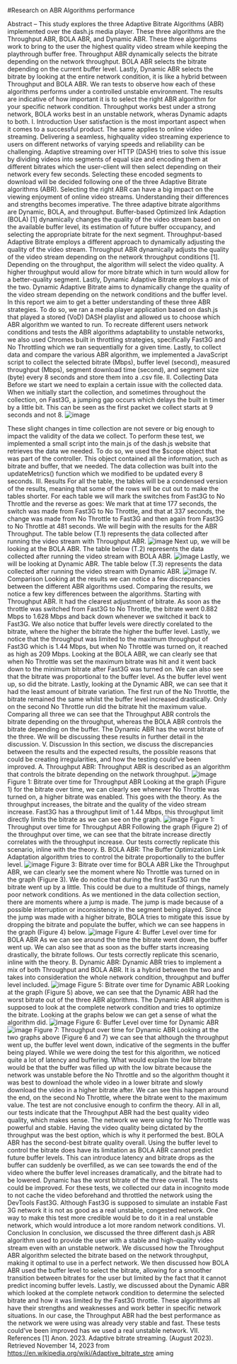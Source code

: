 #Research on ABR Algorithms performance

Abstract – This study explores the three Adaptive
Bitrate Algorithms (ABR) implemented over the
dash.js media player. These three algorithms are
the Throughput ABR, BOLA ABR, and Dynamic
ABR. These three algorithms work to bring to the
user the highest quality video stream while
keeping the playthrough buffer free. Throughput
ABR dynamically selects the bitrate depending on
the network throughput. BOLA ABR selects the
bitrate depending on the current buffer level.
Lastly, Dynamic ABR selects the bitrate by
looking at the entire network condition, it is like a
hybrid between Throughput and BOLA ABR. We
ran tests to observe how each of these algorithms
performs under a controlled unstable
environment. The results are indicative of how
important it is to select the right ABR algorithm
for your specific network condition. Throughput
works best under a strong network, BOLA works
best in an unstable network, wheras Dynamic
adapts to both.
I. Introduction
User satisfaction is the most important aspect when
it comes to a successful product. The same applies to
online video streaming. Delivering a seamless, highquality video streaming experience to users on
different networks of varying speeds and reliability
can be challenging. Adaptive streaming over HTTP
(DASH) tries to solve this issue by dividing videos
into segments of equal size and encoding them at
different bitrates which the user-client will then
select depending on their network every few
seconds. Selecting these encoded segments to
download will be decided following one of the three
Adaptive Bitrate algorithms (ABR). Selecting the
right ABR can have a big impact on the viewing
enjoyment of online video streams. Understanding
their differences and strengths becomes imperative.
The three adaptive bitrate algorithms are Dynamic,
BOLA, and throughput. Buffer-based Optimized link
Adaption (BOLA) [1] dynamically changes the
quality of the video stream based on the available
buffer level, its estimation of future buffer
occupancy, and selecting the appropriate bitrate for
the next segment. Throughput-based Adaptive
Bitrate employs a different approach to dynamically
adjusting the quality of the video stream.
Throughput ABR dynamically adjusts the quality of
the video stream depending on the network
throughput conditions [1]. Depending on the
throughput, the algorithm will select the video
quality. A higher throughput would allow for more
bitrate which in turn would allow for a better-quality
segment. Lastly, Dynamic Adaptive Bitrate employs
a mix of the two. Dynamic Adaptive Bitrate aims to
dynamically change the quality of the video stream
depending on the network conditions and the buffer
level. In this report we aim to get a better
understanding of these three ABR strategies. To do
so, we ran a media player application based on
dash.js that played a stored (VoD) DASH playlist
and allowed us to choose which ABR algorithm we
wanted to run. To recreate different users network
conditions and tests the ABR algorithms adaptability
to unstable networks, we also used Chromes built in
throttling strategies, specifically Fast3G and No
Throttling which we ran sequentially for a given
time. Lastly, to collect data and compare the various
ABR algorithm, we implemented a JavaScript script
to collect the selected bitrate (Mbps), buffer level
(second), measured throughput (Mbps), segment
download time (second), and segment size (byte)
every 8 seconds and store them into a .csv file.
II. Collecting Data
Before we start we need to explain a certain issue
with the collected data. When we initially start the
collection, and sometimes throughout the collection,
on Fast3G, a jumping gap occurs which delays the
built in timer by a little bit. This can be seen as the
first packet we collect starts at 9 seconds and not 8. 
![image](https://github.com/Cocovert1/DASH.js-Research/assets/94801567/d0cf0c1e-6013-4948-9e55-af55c5566c16)


These slight changes in time collection are not
severe or big enough to impact the validity of the
data we collect. To perform these test, we
implemented a small script into the main.js of the
dash.js website that retrieves the data we needed. To
do so, we used the $scope object that was part of the
controller. This object contained all the information,
such as bitrate and buffer, that we needed. The data
collection was built into the updateMetrics()
function which we modified to be updated every 8
seconds.
III. Results
For all the table, the tables will be a condensed
version of the results, meaning that some of the rows
will be cut out to make the tables shorter. For each
table we will mark the switches from Fast3G to No
Throttle and the reverse as goes: We mark that at
time 177 seconds, the switch was made from Fast3G
to No Throttle, and that at 337 seconds, the change
was made from No Throttle to Fast3G and then
again from Fast3G to No Throttle at 481 seconds.
We will begin with the results for the ABR
Throughput. The table below (T.1) represents the
data collected after running the video stream with
Throughput ABR.
![image](https://github.com/Cocovert1/DASH.js-Research/assets/94801567/1673edab-7b45-4a0e-a8a9-9f17eb544844)
Next up, we will be looking at the BOLA ABR. The
table below (T.2) represents the data collected after
running the video stream with BOLA ABR. 
![image](https://github.com/Cocovert1/DASH.js-Research/assets/94801567/92767ebb-ced5-4dfe-9a7a-cf772c315815)
Lastly, we will be looking at Dynamic ABR. The
table below (T.3) represents the data collected after
running the video stream with Dynamic ABR. 
![image](https://github.com/Cocovert1/DASH.js-Research/assets/94801567/c1c24207-9b73-4c49-8a6e-44f6386d8fb9)
IV. Comparison
Looking at the results we can notice a few
discrepancies between the different ABR algorithms
used. Comparing the results, we notice a few key
differences between the algorithms.
Starting with Throughput ABR. It had the clearest
adjustment of bitrate. As soon as the throttle was
switched from Fast3G to No Throttle, the bitrate
went 0.882 Mbps to 1.628 Mbps and back down
whenever we switched it back to Fast3G. We also
notice that buffer levels were directly corelated to
the bitrate, where the higher the bitrate the higher the
buffer level. Lastly, we notice that the throughput
was limited to the maximum throughput of Fast3G
which is 1.44 Mbps, but when No Throttle was
turned on, it reached as high as 209 Mbps.
Looking at the BOLA ABR, we can clearly see that
when No Throttle was set the maximum bitrate was
hit and it went back down to the minimum bitrate
after Fast3G was turned on. We can also see that the
bitrate was proportional to the buffer level. As the
buffer level went up, so did the bitrate.
Lastly, looking at the Dynamic ABR, we can see that
it had the least amount of bitrate variation. The first
run of the No Throttle, the bitrate remained the same
whilst the buffer level increased drastically. Only on
the second No Throttle run did the bitrate hit the
maximum value.
Comparing all three we can see that the Throughput
ABR controls the bitrate depending on the
throughput, whereas the BOLA ABR controls the
bitrate depending on the buffer. The Dynamic ABR
has the worst bitrate of the three. We will be
discussing these results in further detail in the
discussion.
V. Discussion
In this section, we discuss the discrepancies between
the results and the expected results, the possible
reasons that could be creating irregularities, and how
the testing could’ve been improved.
A. Throughput ABR: Throughput ABR is
described as an algorithm that controls the
bitrate depending on the network
throughput. 
![image](https://github.com/Cocovert1/DASH.js-Research/assets/94801567/d7c44ba3-01c1-41db-b768-91596e5bbe5e)
Figure 1: Bitrate over time for Throughput ABR
Looking at the graph (Figure 1) for the bitrate over
time, we can clearly see whenever No Throttle was
turned on, a higher bitrate was enabled. This goes
with the theory. As the throughput increases, the
bitrate and the quality of the video stream increase.
Fast3G has a throughput limit of 1.44 Mbps, this
throughput limit directly limits the bitrate as we can
see on the graph.
![image](https://github.com/Cocovert1/DASH.js-Research/assets/94801567/01c1a183-9cd5-4e16-8c07-2fd829543985)
Figure 1: Throughput over time for Throughput ABR
Following the graph (Figure 2) of the throughput
over time, we can see that the bitrate increase
directly correlates with the throughput increase. Our
tests correctly replicate this scenario, inline with the
theory.
B. BOLA ABR: The Buffer Optimization Link
Adaptation algorithm tries to control the
bitrate proportionally to the buffer level.
![image](https://github.com/Cocovert1/DASH.js-Research/assets/94801567/b8a28b03-3f79-4741-9ef5-630976375dbc)
Figure 3: Bitrate over time for BOLA ABR
Like the Throughput ABR, we can clearly see the
moment where No Throttle was turned on in the
graph (Figure 3). We do notice that during the first
Fast3G run the bitrate went up by a little. This could
be due to a multitude of things, namely poor network
conditions. As we mentioned in the data collection
section, there are moments where a jump is made.
The jump is made because of a possible interruption
or inconsistency in the segment being played. Since
the jump was made with a higher bitrate, BOLA tries
to mitigate this issue by dropping the bitrate and
populate the buffer, which we can see happens in the
graph (Figure 4) below. 
![image](https://github.com/Cocovert1/DASH.js-Research/assets/94801567/41de6190-3766-4e4f-8ee0-d5ca2383fdc6)
Figure 4: Buffer Level over time for BOLA ABR
As we can see around the time the bitrate went
down, the buffer went up. We can also see that as
soon as the buffer starts increasing drastically, the
bitrate follows. Our tests correctly replicate this
scenario, inline with the theory.
B. Dynamic ABR: Dynamic ABR tries to
implement a mix of both Throughput and
BOLA ABR. It is a hybrid between the two
and takes into consideration the whole
network condition, throughput and buffer
level included. 
![image](https://github.com/Cocovert1/DASH.js-Research/assets/94801567/1984d300-959b-4b8a-8909-d9a4d1b19544)
Figure 5: Bitrate over time for Dynamic ABR
Looking at the graph (Figure 5) above, we can see
that the Dynamic ABR had the worst bitrate out of
the three ABR algorithms. The Dynamic ABR
algorithm is supposed to look at the complete
network condition and tries to optimize the bitrate.
Looking at the graphs below we can get a sense of
what the algorithm did. 
![image](https://github.com/Cocovert1/DASH.js-Research/assets/94801567/1f1a00f5-91a1-40f8-bd57-abbbd2f4efb5)
Figure 6: Buffer Level over time for Dynamic ABR
![image](https://github.com/Cocovert1/DASH.js-Research/assets/94801567/2b956290-0e84-4741-acda-899915732ccc)
Figure 7: Throughput over time for Dynamic ABR
Looking at the two graphs above (Figure 6 and 7) we
can see that although the throughput went up, the
buffer level went down, indicative of the segments in
the buffer being played. While we were doing the
test for this algorithm, we noticed quite a lot of
latency and buffering. What would explain the low
bitrate would be that the buffer was filled up with
the low bitrate because the network was unstable
before the No Throttle and so the algorithm thought
it was best to download the whole video in a lower
bitrate and slowly download the video in a higher
bitrate after. We can see this happen around the end,
on the second No Throttle, where the bitrate went to
the maximum value. The test are not conclusive
enough to confirm the theory.
All in all, our tests indicate that the Throughput ABR
had the best quality video quality, which makes
sense. The network we were using for No Throttle
was powerful and stable. Having the video quality
being dictated by the throughput was the best option,
which is why it performed the best. BOLA ABR has
the second-best bitrate quality overall. Using the
buffer level to control the bitrate does have its
limitation as BOLA ABR cannot predict future
buffer levels. This can introduce latency and bitrate
drops as the buffer can suddenly be overfilled, as we
can see towards the end of the video where the
buffer level increases dramatically, and the bitrate
had to be lowered. Dynamic has the worst bitrate of
the three overall.
The tests could be improved. For these tests, we
collected our data in incognito mode to not cache the
video beforehand and throttled the network using the
DevTools Fast3G. Although Fast3G is supposed to
simulate an instable Fast 3G network it is not as
good as a real unstable, congested network. One way
to make this test more credible would be to do it in a
real unstable network, which would introduce a lot
more random network conditions.
VI. Conclusion
In conclusion, we discussed the three different
dash.js ABR algorithm used to provide the user with
a stable and high-quality video stream even with an
unstable network. We discussed how the Throughput
ABR algorithm selected the bitrate based on the
network throughput, making it optimal to use in a
perfect network. We then discussed how BOLA ABR
used the buffer level to select the bitrate, allowing
for a smoother transition between bitrates for the
user but limited by the fact that it cannot predict
incoming buffer levels. Lastly, we discussed about
the Dynamic ABR which looked at the complete
network condition to determine the selected bitrate
and how it was limited by the Fast3G throttle. These
algorithms all have their strengths and weaknesses
and work better in specific network situations. In our
case, the Throughput ABR had the best performance
as the network we were using was already very
stable and fast. These tests could’ve been improved
has we used a real unstable network.
VII. References
[1] Anon. 2023. Adaptive bitrate streaming. (August
2023). Retrieved November 14, 2023 from
https://en.wikipedia.org/wiki/Adaptive_bitrate_stre
aming 


